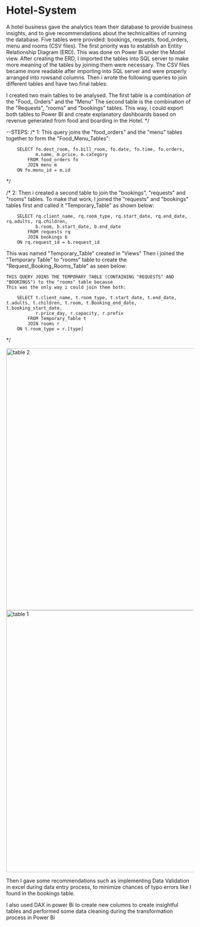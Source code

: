 # Hotel-System
A hotel business gave the analytics team their database to provide business insights, and to give recommendations about the technicalities of running the database.
Five tables were provided: bookings, requests, food_orders, menu and rooms (CSV files).
The first priority was to establish an Entity Relationship Diagram (ERD). This was done on Power Bi under the Model view.
After creating the ERD, I imported the tables into SQL server to make more meaning of the tables by joining them were necessary.
The CSV files became more readable after importing into SQL server and were properly arranged into rowsand columns.
Then i wrote the following queries to join different tables and have two final tables:

I created two main tables to be analysed. The first table is a combination of the "Food_ Orders" and the "Menu"
The second table is the combination of the "Requests", "rooms" and "bookings" tables.
This way, i could export both tables to Power BI and create explanatory dashboards based on revenue generated from 
food and boarding in the Hotel.
*/

--STEPS:
/* 1:
    This query joins the "food_orders" and the "menu" tables together to form the "Food_Menu_Tables":

        SELECT fo.dest_room, fo.bill_room, fo.date, fo.time, fo.orders,
               m.name, m.price, m.category
            FROM food_orders fo 
            JOIN menu m 
        ON fo.menu_id = m.id
*/

/* 2:
    Then i created a second table to join the "bookings", "requests" and "rooms" tables. To make that work, 
    I joined the "requests" and "bookings" tables first and called it "Temporary_Table" as shown below:

        SELECT rq.client_name, rq.room_type, rq.start_date, rq.end_date, rq.adults, rq.children,
               b.room, b.start_date, b.end_date
            FROM requests rq 
            JOIN bookings b 
        ON rq.request_id = b.request_id
This was named "Temporary_Table" created in "Views"
    Then i joined the "Temporary Table" to "rooms" table to create the "Request_Booking_Rooms_Table" as seen below:

    THIS QUERY JOINS THE TEMPORARY TABLE (CONTAINING "REQUESTS" AND "BOOKINGS") to the "rooms" table because 
    This was the only way i could join them both:

        SELECT t.client_name, t.room_type, t.start_date, t.end_date, t.adults, t.children, t.room, t.Booking_end_date, t.booking_start_date,
               r.price_day, r.capacity, r.prefix
            FROM Temporary_Table t
            JOIN rooms r 
        ON t.room_type = r.[type]
*/


<img width="704" alt="table 2" src="https://user-images.githubusercontent.com/107772115/190056254-de4ec57e-5f23-4b3c-a902-d006b7f3dd97.png">
<img width="705" alt="table 1" src="https://user-images.githubusercontent.com/107772115/190056264-97f2b377-11df-443f-b654-bc39527cc6a8.png">

Then I gave some recommendations such as implementing Data Validation in excel during data entry process, to minimize chances of typo errors like I found in the bookings table.

I also used DAX in power Bi to create new columns to create insightful tables and performed some data cleaning during the transformation process in Power Bi
